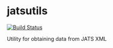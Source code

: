 # jatsutils

[![Build Status](https://travis-ci.com/daxslab/jatsutils.svg?branch=master)](https://travis-ci.com/daxslab/jatsutils)

Utility for obtaining data from JATS XML